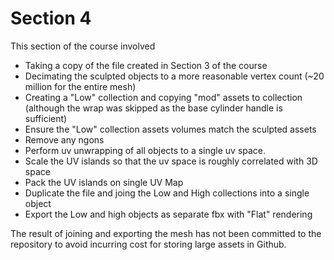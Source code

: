 # Section 4

This section of the course involved
* Taking a copy of the file created in Section 3 of the course
* Decimating the sculpted objects to a more reasonable vertex count (~20 million for the entire mesh)
* Creating a "Low" collection and copying "mod" assets to collection (although the wrap was skipped as the base cylinder handle is sufficient)
* Ensure the "Low" collection assets volumes match the sculpted assets
* Remove any ngons
* Perform uv unwrapping of all objects to a single uv space. 
* Scale the UV islands so that the uv space is roughly correlated with 3D space
* Pack the UV islands on single UV Map
* Duplicate the file and joing the Low and High collections into a single object
* Export the Low and high objects as separate fbx with "Flat" rendering 

The result of joining and exporting the mesh has not been committed to the repository to avoid incurring cost for storing large assets in Github.
